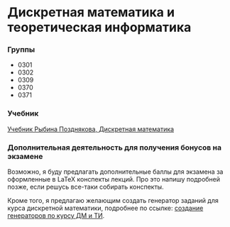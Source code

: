 # Дискретная математика и теоретическая информатика

### Группы

* 0301
* 0302
* 0309
* 0370
* 0371

### Учебник

[Учебник Рыбина Позднякова, Дискретная математика](Rybin-Pozdnkov-20-06-2021.pdf)

### Дополнительная деятельность для получения бонусов на экзамене

Возможно, я буду предлагать дополнительные баллы для экзамена за оформленные в LaTeX конспекты лекций. Про это напишу подробней позже, если решусь все-таки собирать конспекты.

Кроме того, я предлагаю желающим создать генератор заданий для курса дискретной математики, подробнее по ссылке: [создание генераторов по курсу ДМ и ТИ](gen.md).


